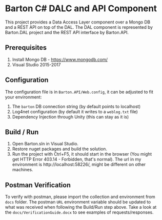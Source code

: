 # Barton C# DALC and API Component
This project provides a Data Access Layer component over a Mongo DB and a REST API on top of the DAL.
The DAL component is represented by Barton.DAL project and the REST API interface by Barton.API.

## Prerequisites
1. Install Mongo DB - https://www.mongodb.com/
2. Visual Studio 2015-2017

## Configuration
The configuration file is in `Barton.API/Web.config`, it can be adjusted to fit your environment:
1. The `barton` DB connection string (by default points to localhost)
2. Log4net configuration (by default it writes to a `weblog.txt` file)
3. Dependency Injection through Unity (this can stay as it is)

## Build / Run
1. Open Barton.sln in Visual Studio.
2. Restore nuget packages and build the solution.
3. Run the project with Ctrl+F5, it should start in the browser (You might get HTTP Error 403.14 - Forbidden, that's normal).
The url in my environment is http://localhost:58226/, might be different on other machines.

## Postman Verification
To verify with postman, please import the collection and environment from `docs` folder. The postman `URL` environment variable should be updated to what was received when following the Build/Run step above.
Take a look at the `docs/VerificationGuide.docx` to see examples of requests/responses.